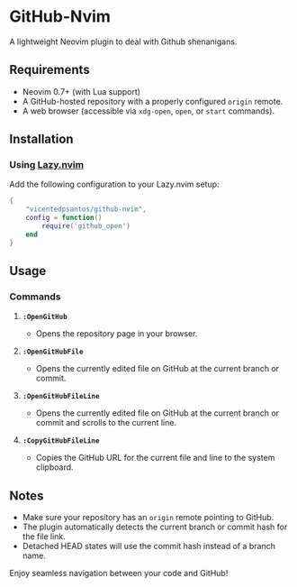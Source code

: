 # GitHub-Nvim

A lightweight Neovim plugin to deal with Github shenanigans.

## Requirements

- Neovim 0.7+ (with Lua support)
- A GitHub-hosted repository with a properly configured `origin` remote.
- A web browser (accessible via `xdg-open`, `open`, or `start` commands).

## Installation

### Using [Lazy.nvim](https://github.com/folke/lazy.nvim)

Add the following configuration to your Lazy.nvim setup:

```lua
{
    "vicentedpsantos/github-nvim",
    config = function()
        require('github_open')
    end
}
```

## Usage

### Commands

1. **`:OpenGitHub`**
   - Opens the repository page in your browser.

2. **`:OpenGitHubFile`**
   - Opens the currently edited file on GitHub at the current branch or commit.

3. **`:OpenGitHubFileLine`**
   - Opens the currently edited file on GitHub at the current branch or commit and scrolls to the current line.

4. **`:CopyGitHubFileLine`**
   - Copies the GitHub URL for the current file and line to the system clipboard.

## Notes

- Make sure your repository has an `origin` remote pointing to GitHub.
- The plugin automatically detects the current branch or commit hash for the file link.
- Detached HEAD states will use the commit hash instead of a branch name. 

Enjoy seamless navigation between your code and GitHub!
